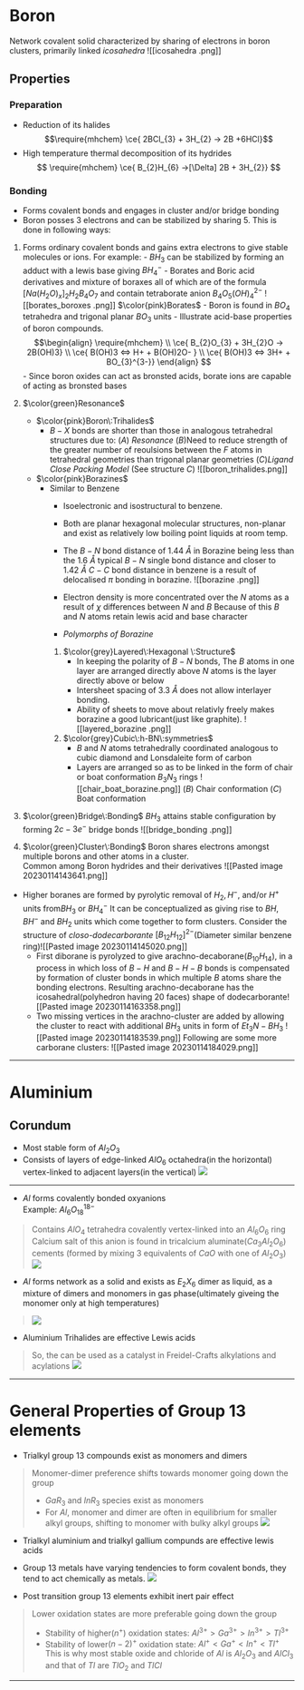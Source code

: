 # Boron
Network covalent solid characterized by sharing of electrons in boron clusters, primarily linked *icosahedra*
![[icosahedra .png]]
## Properties
### Preparation
- Reduction of its halides 
$$\require{mhchem}
\ce{ 2BCl_{3} + 3H_{2} -> 2B +6HCl}$$
- High temperature thermal decomposition of its hydrides 
$$
\require{mhchem}
\ce{ B_{2}H_{6} ->[\Delta] 2B + 3H_{2}}
$$

### Bonding
- Forms covalent bonds and engages in cluster and/or bridge bonding
- Boron posses $3$ electrons and can be stabilized by sharing $5$. This is done in following ways: 
1. Forms ordinary covalent bonds and gains extra electrons to give stable molecules or ions.
	 For example: 
		 - $BH_{3}$ can be stabilized by forming an adduct with a lewis base giving $BH_{4}^{-}$
		 - Borates and Boric acid derivatives and mixture of boraxes all of which are of the formula $[Na(H_{2}O)_{x}]_{2}H_{2}B_{4}O_{7}$ and contain tetraborate anion $B_{4}O_{5}(OH)_{4}^{2-}$  ![[borates_boroxes .png]]
		$\color{pink}Borates$
			 - Boron is found in $BO_{4}$ tetrahedra and trigonal planar $BO_{3}$ units 
			 - Illustrate acid-base properties of boron compounds.$$\begin{align}
\require{mhchem} \\
\ce{ B_{2}O_{3} + 3H_{2}O -> 2B(OH)3} \\
\ce{ B(OH)3 <=> H+ + B(OH)2O- } \\
\ce{ B(OH)3 <=> 3H+ + BO_{3}^{3-}}
\end{align}
$$
			- Since boron oxides can act as bronsted acids, borate ions are capable of acting as bronsted bases

2.  $\color{green}Resonance$
	-  $\color{pink}Boron\:Trihalides$
		- $B-X$ bonds are shorter than those in analogous tetrahedral structures due to:
	        ($A$) *Resonance*
	        ($B$)Need to reduce strength of the greater number of reoulsions between the $F$ atoms in tetrahedral geometries than trigonal planar geometries 
	        ($C$)*Ligand Close Packing Model* (See structure $C$) ![[boron_trihalides.png]]
	-   $\color{pink}Borazines$
		- Similar to Benzene
			- Isoelectronic and isostructural to benzene.
			- Both are planar hexagonal molecular structures, non-planar and exist as relatively low boiling point liquids at room temp. 
			- The $B-N$ bond distance of $1.44\:\mathring A$ in Borazine being less than the $1.6\:\mathring A$ typical $B-N$ single bond distance and closer to $1.42\:\mathring A$ $C-C$ bond distance in benzene is a result of delocalised $\pi$ bonding in borazine. ![[borazine .png]]  
			- Electron density is more concentrated over the $N$ atoms as a result of $\chi$ differences between $N$ and $B$
				Because of this $B$ and $N$ atoms retain lewis acid and base character 
			  
			- *Polymorphs of Borazine*
			1. $\color{grey}Layered\:Hexagonal \:Structure$
				- In keeping the polarity of $B-N$ bonds, The $B$ atoms in one layer are arranged directly above $N$ atoms is the layer directly above or below 
				- Intersheet spacing of $3.3\:\mathring A$ does not allow interlayer bonding. 
				- Ability of sheets to move about relativly freely makes borazine a good lubricant(just like graphite). ![[layered_borazine .png]]
			2. $\color{grey}Cubic\:h-BN\:symmetries$
				- $B$ and $N$ atoms tetrahedrally coordinated analogous to cubic diamond and Lonsdaleite form of carbon 
				- Layers are arranged so as to be linked in the form of chair or boat conformation $B_{3}N_{3}$ rings ![[chair_boat_borazine.png]]
				($B$) Chair conformation 
				($C$) Boat conformation 

3. $\color{green}Bridge\:Bonding$
$BH_{3}$ attains stable configuration by forming $2c-3e^{-}$ bridge bonds 
![[bridge_bonding .png]]

4. $\color{green}Cluster\:Bonding$
Boron shares electrons amongst multiple borons and other atoms in a cluster.  
Common among Boron hydrides and their derivatives 
![[Pasted image 20230114143641.png]]


- Higher boranes are formed by pyrolytic removal of $H_{2},H^{-}$, and/or $H^{+}$ units from$BH_{3}$ or $BH_{4}^{-}$ 
	It can be conceptualized as giving rise to $BH,BH^{-}$ and $BH_{2}$ units which come together to form clusters.
	Consider the structure of *closo-dodecarborante* $[B_{12}H_{12}]^{2-}$(Diameter similar benzene ring)![[Pasted image 20230114145020.png]]
	- First diborane is pyrolyzed to give arachno-decaborane$(B_{10}H_{14})$, in a process in which loss of $B-H$ and $B-H-B$ bonds is compensated by formation of cluster bonds in which multiple $B$ atoms share the bonding electrons. 
		Resulting arachno-decaborane has the icosahedral(polyhedron having $20$ faces) shape of dodecarborante![[Pasted image 20230114163358.png]]
	- Two missing vertices in the arachno-cluster are added by allowing the cluster to react with additional $BH_{3}$ units in form of $Et_{3}N-BH_{3}$ ![[Pasted image 20230114183539.png]]
	Following are some more carborane clusters: ![[Pasted image 20230114184029.png]]

---

# Aluminium 
## Corundum 
- Most stable form of $Al_{2}O_{3}$ 
- Consists of layers of edge-linked $AlO_{6}$ octahedra(in the horizontal) vertex-linked to adjacent layers(in the vertical)
![](https://i.imgur.com/qKl3o1b.png)

---

- $Al$ forms covalently bonded oxyanions  
Example: $Al_{6}O_{18}^{18-}$ 
>Contains $AlO_{4}$ tetrahedra covalently vertex-linked into an $Al_{6}O_{6}$ ring 
>Calcium salt of this anion is found in tricalcium aluminate$(Ca_{3}Al_{2}O_{6})$ cements (formed by mixing 3 equivalents of $CaO$ with one of $Al_{2}O_{3}$)
>![](https://i.imgur.com/rmop7zt.png)

- $Al$ forms network as a solid and exists as $E_{2}X_{6}$ dimer as liquid, as a mixture of dimers and monomers in gas phase(ultimately giveing the monomer only at high temperatures)
>![](https://i.imgur.com/Yll79zG.png)

- Aluminium Trihalides are effective Lewis acids 
>So, the can be used as a catalyst in Freidel-Crafts alkylations and acylations ![](https://i.imgur.com/sAkGbIL.png)


----


# General Properties of Group $13$ elements

- Trialkyl group $13$ compounds exist as monomers and dimers 
>Monomer-dimer preference shifts towards monomer going down the group
>- $GaR_{3}$ and $InR_{3}$ species exist as monomers 
>- For $Al$, monomer and dimer are often in equilibrium for smaller alkyl groups, shifting to monomer with bulky alkyl groups
>![](https://i.imgur.com/nCFemFp.png)


- Trialkyl aluminium and trialkyl gallium compunds are effective lewis acids 


- Group $13$ metals have varying tendencies to form covalent bonds, they tend to act chemically as metals.  ![](https://i.imgur.com/vbs0JWz.png)


- Post transition group $13$ elements exhibit inert pair effect 
>Lower oxidation states are more preferable going down the group 
>- Stability of higher$(n^{+})$ oxidation states: $Al^{3+}>Ga^{3+}>In^{3+}>Tl^{3+}$ 
>- Stability of lower$(n-2)^{+}$ oxidation state: $Al^{+}<Ga^{+}<In^{+}<Tl^{+}$
>This is why most stable oxide and chloride of $Al$ is $Al_{2}O_{3}$ and $AlCl_{3}$ and that of $Tl$ are $TlO_{2}$ and $TlCl$ 

---
